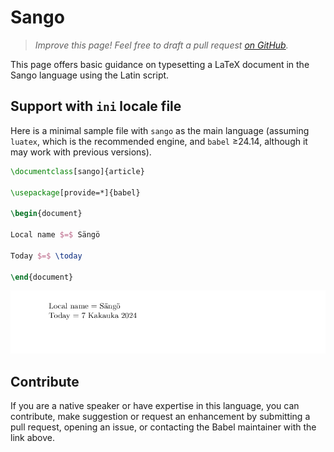 # Sango

<blockquote>
  <p><em>Improve this page! Feel free to draft a pull request <a href="https://github.com/latex3/babel/tree/docs/docs">on GitHub</a>.</em></p>
</blockquote>

This page offers basic guidance on typesetting a LaTeX document in the
Sango language using the Latin script.

## Support with `ini` locale file

Here is a minimal sample file with `sango` as the main language
(assuming `luatex`, which is the recommended engine, and `babel` ≥24.14,
although it may work with previous versions).

```tex
\documentclass[sango]{article}

\usepackage[provide=*]{babel}

\begin{document}

Local name $=$ Sängö

Today $=$ \today

\end{document}
```

![](../media/locale-sango.png)

## Contribute

If you are a native speaker or have expertise in this language, you can
contribute, make suggestion or request an enhancement by submitting a
pull request, opening an issue, or contacting the Babel maintainer with
the link above.